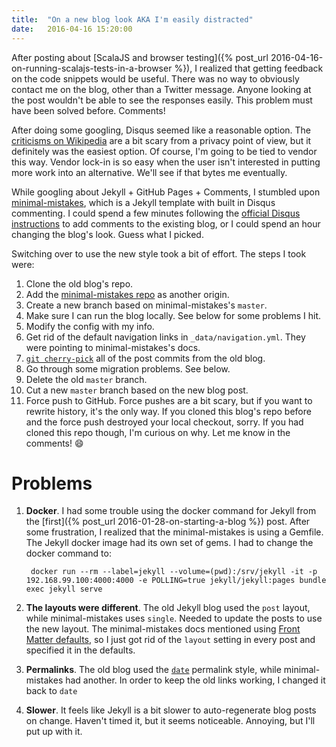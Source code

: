 ```yaml
---
title:  "On a new blog look AKA I'm easily distracted"
date:   2016-04-16 15:20:00
---
```


After posting about [ScalaJS and browser testing]({% post_url 2016-04-16-on-running-scalajs-tests-in-a-browser %}), I realized that getting feedback on the code snippets would be useful. There was no way to obviously contact me on the blog, other than a Twitter message. Anyone looking at the post wouldn't be able to see the responses easily. This problem must have been solved before. Comments!

After doing some googling, Disqus seemed like a reasonable option. The [criticisms on Wikipedia](https://en.wikipedia.org/wiki/Disqus#Criticism_and_privacy_concerns) are a bit scary from a privacy point of view, but it definitely was the easiest option. Of course, I'm going to be tied to vendor this way. Vendor lock-in is so easy when the user isn't interested in putting more work into an alternative.  We'll see if that bytes me eventually.

While googling about Jekyll + GitHub Pages + Comments, I stumbled upon [minimal-mistakes](https://mmistakes.github.io/minimal-mistakes/), which is a Jekyll template with built in Disqus commenting. I could spend a few minutes following the [official Disqus instructions](https://help.disqus.com/customer/portal/articles/472138-jekyll-installation-instructions) to add comments to the existing blog, or I could spend an hour changing the blog's look. Guess what I picked.

Switching over to use the new style took a bit of effort. The steps I took were:

1. Clone the old blog's repo.
2. Add the [minimal-mistakes repo](https://github.com/mmistakes/minimal-mistakes) as another origin.
3. Create a new branch based on minimal-mistakes's `master`.
4. Make sure I can run the blog locally. See below for some problems I hit.
5. Modify the config with my info.
6. Get rid of the default navigation links in `_data/navigation.yml`. They were pointing to  minimal-mistakes's docs.
7. [`git cherry-pick`](http://stackoverflow.com/questions/1670970/how-to-cherry-pick-multiple-commits) all of the post commits from the old blog.
8. Go through some migration problems. See below.
9. Delete the old `master` branch.
10. Cut a new `master` branch based on the new blog post.
11. Force push to GitHub. Force pushes are a bit scary, but if you want to rewrite history, it's the only way. If you cloned this blog's repo before and the force push destroyed your local checkout, sorry. If you had cloned this repo though, I'm curious on why. Let me know in the comments! :smile:

# Problems

1. **Docker**. I had some trouble using the docker command for Jekyll from the [first]({% post_url 2016-01-28-on-starting-a-blog %}) post. After some frustration, I realized that the minimal-mistakes is using a Gemfile. The Jekyll docker image had its own set of gems. I had to change the docker command to:

        docker run --rm --label=jekyll --volume=(pwd):/srv/jekyll -it -p 192.168.99.100:4000:4000 -e POLLING=true jekyll/jekyll:pages bundle exec jekyll serve

2. **The layouts were different**. The old Jekyll blog used the `post` layout, while minimal-mistakes uses `single`. Needed to update the posts to use the new layout. The minimal-mistakes docs mentioned using [Front Matter defaults](https://jekyllrb.com/docs/configuration/#front-matter-defaults), so I just got rid of the `layout` setting in every post and specified it in the defaults.

3. **Permalinks**. The old blog used the [`date`](https://jekyllrb.com/docs/permalinks/) permalink style, while minimal-mistakes had another. In order to keep the old links working, I changed it back to `date`

4. **Slower**. It feels like Jekyll is a bit slower to auto-regenerate blog posts on change. Haven't timed it, but it seems noticeable. Annoying, but I'll put up with it.
